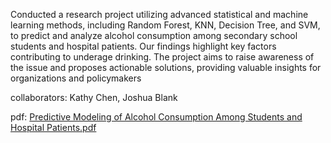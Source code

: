 Conducted a research project utilizing advanced statistical and machine learning methods, including Random Forest, KNN, Decision Tree, and SVM, to predict and analyze alcohol consumption among secondary school students and hospital patients. Our findings highlight key factors contributing to underage drinking. The project aims to raise awareness of the issue and proposes actionable solutions, providing valuable insights for organizations and policymakers

collaborators: Kathy Chen, Joshua Blank

pdf: [Predictive Modeling of Alcohol Consumption Among Students and Hospital Patients.pdf](https://github.com/kathychen55555/Predictive-Modeling-of-Alcohol-Consumption-Among-Students-and-Hospital-Patients/files/15143988/Predictive.Modeling.of.Alcohol.Consumption.Among.Students.and.Hospital.Patients.pdf)
